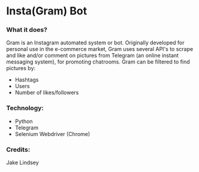 # Insta(Gram) Bot
### What it does?
Gram is an Instagram automated system or bot. Originally developed for personal use in the e-commerce market, Gram uses several API's to scrape and like and/or comment on pictures from Telegram (an online instant messaging system), for promoting chatrooms. Gram can be filtered to find pictures by:
- Hashtags
- Users
- Number of likes/followers

### Technology:
- Python
- Telegram
- Selenium Webdriver (Chrome)

### Credits:
Jake Lindsey
